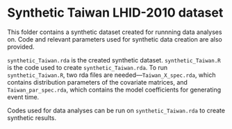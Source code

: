 # Synthetic Taiwan LHID-2010 dataset
This folder contains a synthetic dataset created for runnning data analyses on. Code and relevant parameters used for synthetic data creation are also provided.

`synthetic_Taiwan.rda` is the created synthetic dataset.
`synthetic_Taiwan.R` is the code used to create `synthetic_Taiwan.rda`.
To run `synthetic_Taiwan.R`, two rda files are needed—`Taiwan_X_spec.rda`, which contains distribution parameters of the covariate matrices, and `Taiwan_par_spec.rda`, which contains the model coefficients for generating event time.

Codes used for data analyses can be run on `synthetic_Taiwan.rda` to create synthetic results.
